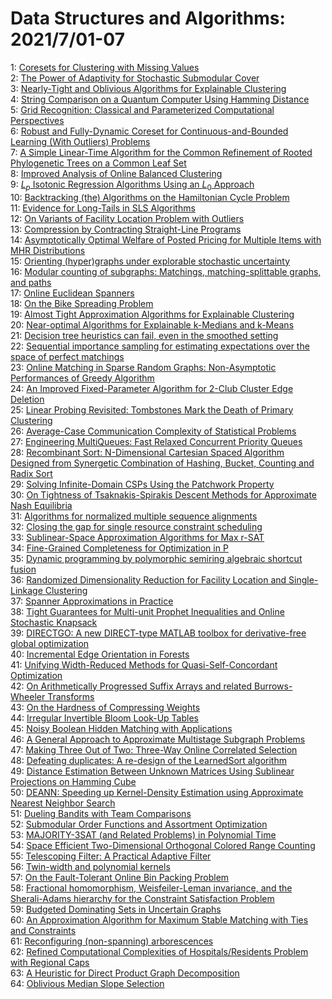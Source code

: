 # Data Structures and Algorithms: 2021/7/01-07  
1: [Coresets for Clustering with Missing Values](https://doi.org/10.48550/arXiv.2106.16112)  
2: [The Power of Adaptivity for Stochastic Submodular Cover](https://doi.org/10.48550/arXiv.2106.16115)  
3: [Nearly-Tight and Oblivious Algorithms for Explainable Clustering](https://doi.org/10.48550/arXiv.2106.16147)  
4: [String Comparison on a Quantum Computer Using Hamming Distance](https://doi.org/10.48550/arXiv.2106.16173)  
5: [Grid Recognition: Classical and Parameterized Computational Perspectives](https://doi.org/10.48550/arXiv.2106.16180)  
6: [Robust and Fully-Dynamic Coreset for Continuous-and-Bounded Learning  (With Outliers) Problems](https://doi.org/10.48550/arXiv.2107.00068)  
7: [A Simple Linear-Time Algorithm for the Common Refinement of Rooted  Phylogenetic Trees on a Common Leaf Set](https://doi.org/10.48550/arXiv.2107.00072)  
8: [Improved Analysis of Online Balanced Clustering](https://doi.org/10.48550/arXiv.2107.00145)  
9: [$L_p$ Isotonic Regression Algorithms Using an $L_0$ Approach](https://doi.org/10.48550/arXiv.2107.00251)  
10: [Backtracking (the) Algorithms on the Hamiltonian Cycle Problem](https://doi.org/10.48550/arXiv.2107.00314)  
11: [Evidence for Long-Tails in SLS Algorithms](https://doi.org/10.48550/arXiv.2107.00378)  
12: [On Variants of Facility Location Problem with Outliers](https://doi.org/10.48550/arXiv.2107.00403)  
13: [Compression by Contracting Straight-Line Programs](https://doi.org/10.48550/arXiv.2107.00446)  
14: [Asymptotically Optimal Welfare of Posted Pricing for Multiple Items with  MHR Distributions](https://doi.org/10.48550/arXiv.2107.00526)  
15: [Orienting (hyper)graphs under explorable stochastic uncertainty](https://doi.org/10.48550/arXiv.2107.00572)  
16: [Modular counting of subgraphs: Matchings, matching-splittable graphs,  and paths](https://doi.org/10.48550/arXiv.2107.00629)  
17: [Online Euclidean Spanners](https://doi.org/10.48550/arXiv.2107.00684)  
18: [On the Bike Spreading Problem](https://doi.org/10.48550/arXiv.2107.00761)  
19: [Almost Tight Approximation Algorithms for Explainable Clustering](https://doi.org/10.48550/arXiv.2107.00774)  
20: [Near-optimal Algorithms for Explainable k-Medians and k-Means](https://doi.org/10.48550/arXiv.2107.00798)  
21: [Decision tree heuristics can fail, even in the smoothed setting](https://doi.org/10.48550/arXiv.2107.00819)  
22: [Sequential importance sampling for estimating expectations over the  space of perfect matchings](https://doi.org/10.48550/arXiv.2107.00850)  
23: [Online Matching in Sparse Random Graphs: Non-Asymptotic Performances of  Greedy Algorithm](https://doi.org/10.48550/arXiv.2107.00995)  
24: [An Improved Fixed-Parameter Algorithm for 2-Club Cluster Edge Deletion](https://doi.org/10.48550/arXiv.2107.01133)  
25: [Linear Probing Revisited: Tombstones Mark the Death of Primary  Clustering](https://doi.org/10.48550/arXiv.2107.01250)  
26: [Average-Case Communication Complexity of Statistical Problems](https://doi.org/10.48550/arXiv.2107.01335)  
27: [Engineering MultiQueues: Fast Relaxed Concurrent Priority Queues](https://doi.org/10.48550/arXiv.2107.01350)  
28: [Recombinant Sort: N-Dimensional Cartesian Spaced Algorithm Designed from  Synergetic Combination of Hashing, Bucket, Counting and Radix Sort](https://doi.org/10.48550/arXiv.2107.01391)  
29: [Solving Infinite-Domain CSPs Using the Patchwork Property](https://doi.org/10.48550/arXiv.2107.01428)  
30: [On Tightness of Tsaknakis-Spirakis Descent Methods for Approximate Nash  Equilibria](https://doi.org/10.48550/arXiv.2107.01471)  
31: [Algorithms for normalized multiple sequence alignments](https://doi.org/10.48550/arXiv.2107.01607)  
32: [Closing the gap for single resource constraint scheduling](https://doi.org/10.48550/arXiv.2107.01613)  
33: [Sublinear-Space Approximation Algorithms for Max r-SAT](https://doi.org/10.48550/arXiv.2107.01673)  
34: [Fine-Grained Completeness for Optimization in P](https://doi.org/10.48550/arXiv.2107.01721)  
35: [Dynamic programming by polymorphic semiring algebraic shortcut fusion](https://doi.org/10.48550/arXiv.2107.01752)  
36: [Randomized Dimensionality Reduction for Facility Location and  Single-Linkage Clustering](https://doi.org/10.48550/arXiv.2107.01804)  
37: [Spanner Approximations in Practice](https://doi.org/10.48550/arXiv.2107.02018)  
38: [Tight Guarantees for Multi-unit Prophet Inequalities and Online  Stochastic Knapsack](https://doi.org/10.48550/arXiv.2107.02058)  
39: [DIRECTGO: A new DIRECT-type MATLAB toolbox for derivative-free global  optimization](https://doi.org/10.48550/arXiv.2107.02205)  
40: [Incremental Edge Orientation in Forests](https://doi.org/10.48550/arXiv.2107.02318)  
41: [Unifying Width-Reduced Methods for Quasi-Self-Concordant Optimization](https://doi.org/10.48550/arXiv.2107.02432)  
42: [On Arithmetically Progressed Suffix Arrays and related Burrows-Wheeler  Transforms](https://doi.org/10.48550/arXiv.2107.02503)  
43: [On the Hardness of Compressing Weights](https://doi.org/10.48550/arXiv.2107.02554)  
44: [Irregular Invertible Bloom Look-Up Tables](https://doi.org/10.48550/arXiv.2107.02573)  
45: [Noisy Boolean Hidden Matching with Applications](https://doi.org/10.48550/arXiv.2107.02578)  
46: [A General Approach to Approximate Multistage Subgraph Problems](https://doi.org/10.48550/arXiv.2107.02581)  
47: [Making Three Out of Two: Three-Way Online Correlated Selection](https://doi.org/10.48550/arXiv.2107.02605)  
48: [Defeating duplicates: A re-design of the LearnedSort algorithm](https://doi.org/10.48550/arXiv.2107.03290)  
49: [Distance Estimation Between Unknown Matrices Using Sublinear Projections  on Hamming Cube](https://doi.org/10.48550/arXiv.2107.02666)  
50: [DEANN: Speeding up Kernel-Density Estimation using Approximate Nearest  Neighbor Search](https://doi.org/10.48550/arXiv.2107.02736)  
51: [Dueling Bandits with Team Comparisons](https://doi.org/10.48550/arXiv.2107.02738)  
52: [Submodular Order Functions and Assortment Optimization](https://doi.org/10.48550/arXiv.2107.02743)  
53: [MAJORITY-3SAT (and Related Problems) in Polynomial Time](https://doi.org/10.48550/arXiv.2107.02748)  
54: [Space Efficient Two-Dimensional Orthogonal Colored Range Counting](https://doi.org/10.48550/arXiv.2107.02787)  
55: [Telescoping Filter: A Practical Adaptive Filter](https://doi.org/10.48550/arXiv.2107.02866)  
56: [Twin-width and polynomial kernels](https://doi.org/10.48550/arXiv.2107.02882)  
57: [On the Fault-Tolerant Online Bin Packing Problem](https://doi.org/10.48550/arXiv.2107.02922)  
58: [Fractional homomorphism, Weisfeiler-Leman invariance, and the  Sherali-Adams hierarchy for the Constraint Satisfaction Problem](https://doi.org/10.48550/arXiv.2107.02956)  
59: [Budgeted Dominating Sets in Uncertain Graphs](https://doi.org/10.48550/arXiv.2107.03020)  
60: [An Approximation Algorithm for Maximum Stable Matching with Ties and  Constraints](https://doi.org/10.48550/arXiv.2107.03076)  
61: [Reconfiguring (non-spanning) arborescences](https://doi.org/10.48550/arXiv.2107.03092)  
62: [Refined Computational Complexities of Hospitals/Residents Problem with  Regional Caps](https://doi.org/10.48550/arXiv.2107.03123)  
63: [A Heuristic for Direct Product Graph Decomposition](https://doi.org/10.48550/arXiv.2107.03133)  
64: [Oblivious Median Slope Selection](https://doi.org/10.48550/arXiv.2107.03193)  